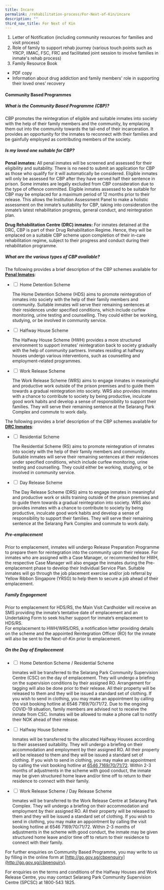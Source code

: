 ```yaml
---
title: Incare
permalink: /rehabilitation-process/For-Next-of-Kin/incare
description: ""
third_nav_title: For Next of Kin
---
```

1. Letter of Notification (including community resources for families and visit process) 
2. Role of family to support rehab journey (various touch points such as YRCP, IIMAC, FSC, FRC and facilitated joint session to involve families in inmate's rehab process)
3. Family Resource Book
*  PDF copy
*  Information about drug addiction and family members' role in supporting their loved ones’ recovery

#### **Community Based Programmes**
##### What is the Community Based Programme (CBP)?
CBP promotes the reintegration of eligible and suitable inmates into society with the help of their family members and the community, by emplacing them out into the community towards the tail-end of their incarceration. It provides an opportunity for the inmates to reconnect with their families and be gainfully employed as contributing members of the society. 

##### Is my loved one suitable for CBP?

**Penal inmates:** All penal inmates will be screened and assessed for their eligibility and suitability. There is no need to submit an application for CBP as those who qualify for it will automatically be considered. Eligible inmates will only be assessed for CBP after they have served half their sentence in prison. Some inmates are legally excluded from CBP consideration due to the type of offence committed. Eligible inmates assessed to be suitable for CBP may be emplaced for a maximum period of 12 months prior to their release. This allows the Institution Assessment Panel to make a holistic assessment on the inmate’s suitability for CBP, taking into consideration the inmate’s latest rehabilitation progress, general conduct, and reintegration plan.

**Drug Rehabilitation Centre (DRC) inmates:** For inmates detained at the DRC, CBP is part of their Drug Rehabilitation Regime. Hence, they will be emplaced on a suitable CBP scheme upon completion of their in-care rehabilitation regime, subject to their progress and conduct during their rehabilitation programme. 

##### What are the various types of CBP available?
The following provides a brief description of the CBP schemes available for <Strong><u>Penal Inmates</u></Strong>:
<ul class="jekyllcodex_accordion">
  <li>
    <input type="checkbox" id="accordion1">
    <label for="accordion1">Home Detention Scheme </label>
    <div>
      <p>The Home Detention Scheme (HDS) aims to promote reintegration of inmates into society with the help of their family members and community. Suitable inmates will serve their remaining sentences at their residences under specified conditions, which include curfew monitoring, urine testing and counselling. They could either be working, studying, or be involved in community service. </p>
    </div>
	</li>  
  <li>
    <input type="checkbox" id="accordion2">
    <label for="accordion2">Halfway House Scheme</label>
    <div>
      <p>The Halfway House Scheme (HWH) provides a more structured environment to support inmates’ reintegration back to society gradually with the help of community partners. Inmates residing at halfway houses undergo various interventions, such as counselling and employment-related programmes. </p>
    </div>
  </li>
	<li>
    <input type="checkbox" id="accordion3">
    <label for="accordion3">Work Release Scheme</label>
    <div>
      <p>The Work Release Scheme (WRS) aims to engage inmates in meaningful and productive work outside of the prison premises and to guide them towards a gradual reintegration into society. WRS also provides inmates with a chance to contribute to society by being productive, inculcate good work habits and develop a sense of responsibility to support their families. They will serve their remaining sentence at the Selarang Park Complex and commute to work daily.</p>
    </div>
  </li>
	</ul>
	
The following provides a brief description of the CBP schemes available for <Strong><u>DRC Inmates</u></Strong>:
<ul class="jekyllcodex_accordion">
  <li>
    <input type="checkbox" id="accordion1">
    <label for="accordion1">Residential Scheme</label>
    <div>
      <p>The Residential Scheme (RS) aims to promote reintegration of inmates into society with the help of their family members and community. Suitable inmates will serve their remaining sentences at their residences under specified conditions, which include curfew monitoring, urine testing and counselling. They could either be working, studying, or be involved in community service. </p>
    </div>
	</li>  
  <li>
    <input type="checkbox" id="accordion2">
    <label for="accordion2">Day Release Scheme</label>
    <div>
      <p>The Day Release Scheme (DRS) aims to engage inmates in meaningful and productive work or skills training outside of the prison premises and to guide them towards a gradual reintegration into society. WRS also provides inmates with a chance to contribute to society by being productive, inculcate good work habits and develop a sense of responsibility to support their families. They will serve their remaining sentence at the Selarang Park Complex and commute to work daily.</p>
    </div>
  </li>
	</ul>

##### Pre-emplacement
Prior to emplacement, inmates will undergo Release Preparation Programme to prepare them for reintegration into the community upon their release. For inmates who are assigned with a Case Manager, or recommended for HWH, the respective Case Manager will also engage the inmates during the Pre-emplacement phase to develop their Individual Service Plan. Suitable inmates will go through the job placement exercise and/or job referral by Yellow Ribbon Singapore (YRSG) to help them to secure a job ahead of their emplacement. 

##### Family Engagement
Prior to emplacement for HDS/RS, the Main Visit Cardholder will receive an SMS providing the inmate’s tentative date of emplacement and an Undertaking Form to seek his/her support for inmate’s emplacement to HDS/RS. 
<br>For emplacement to HWH/WRS/DRS, a notification letter providing details on the scheme and the appointed Reintegration Officer (RO) for the inmate will also be sent to the Next-of-Kin prior to emplacement.

##### On the Day of Emplacement
<ul class="jekyllcodex_accordion">
  <li>
    <input type="checkbox" id="accordion1">
    <label for="accordion1">Home Detention Scheme / Residential Scheme</label>
    <div>
      <p>Inmates will be transferred to the Selarang Park Community Supervision Centre (CSC) on the day of emplacement. They will undergo a briefing on the supervision conditions by their assigned RO. Arrangement for tagging will also be done prior to their release. All their property will be released to them and they will be issued a standard set of clothing. If you wish to send in clothing, you may make an appointment by calling the visit booking hotline at 6546 7169/70/71/72. Due to the ongoing COVID-19 situation, family members are advised not to receive the inmate from CSC. Inmates will be allowed to make a phone call to notify their NOK ahead of their release.</p>
    </div>
	</li>  
  <li>
    <input type="checkbox" id="accordion2">
    <label for="accordion2">Halfway House Scheme</label>
    <div>
      <p>Inmates will be transferred to the allocated Halfway Houses according to their assessed suitability. They will undergo a briefing on their accommodation and employment by their assigned RO. All their property will be released to them and they will be issued a standard set of clothing. If you wish to send in clothing, you may make an appointment by calling the visit booking hotline at <u>6546 7169/70/71/72</u>. Within 2-3 months of adjustments in the scheme with good conduct, the inmate may be given structured home leave and/or time off to return to their residence to connect with their family. </p>
    </div>
  </li>
	<li>
    <input type="checkbox" id="accordion3">
    <label for="accordion3">Work Release Scheme / Day Release Scheme</label>
    <div>
      <p>Inmates will be transferred to the Work Release Centre at Selarang Park Complex. They will undergo a briefing on their accommodation and employment by their assigned RO. All their property will be released to them and they will be issued a standard set of clothing. If you wish to send in clothing, you may make an appointment by calling the visit booking hotline at 6546 7169/70/71/72. Within 2-3 months of adjustments in the scheme with good conduct, the inmate may be given structured home leave and/or time off to return to their residence to connect with their family.</p>
    </div>
  </li>
	</ul>

For further enquiries on Community Based Programme, you may write to us by filling in the online form at [http://go.gov.sg/cbpenquiry](http://go.gov.sg/cbpenquiry).

For enquiries on the terms and conditions of the Halfway Houses and Work Release Centre, you may contact Selarang Park Community Supervision Centre (SPCSC) at 1800-543 1825.

